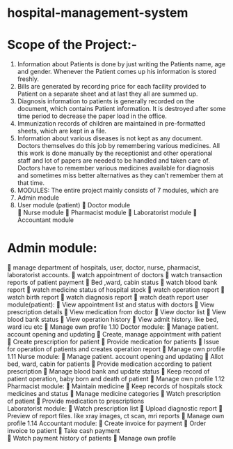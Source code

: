 # hospital-management-system
# Scope  of the  Project:- 
1) Information  about  Patients  is  done  by  just  writing  the  Patients  name,  age  and gender. Whenever the  Patient comes up his information is stored freshly. 
2) Bills  are  generated  by  recording  price  for  each  facility  provided  to  Patient  on  a separate  sheet and  at last  they  all  are  summed up.     
3)  Diagnosis  information  to  patients  is  generally  recorded  on  the  document,  which contains  Patient  information.  It  is  destroyed  after  some  time  period  to  decrease the paper load in the  office.
4) Immunization  records  of  children  are  maintained  in  pre-formatted  sheets,  which are  kept  in a  file.   
5) Information  about  various  diseases  is  not  kept  as  any  document.  Doctors themselves do this job  by  remembering  various medicines. All  this  work  is  done  manually  by  the  receptionist  and  other  operational  staff  and  lot  of papers  are  needed  to  be  handled  and  taken  care  of.  Doctors  have  to  remember  various medicines  available  for  diagnosis  and  sometimes  miss  better  alternatives  as  they  can’t remember them at that time.   
6)  MODULES: The  entire  project mainly  consists  of 7  modules, which are 
7)  Admin  module
8)  User module (patient)
  Doctor module   
  Nurse module
  Pharmacist  module 
  Laboratorist  module 
  Accountant module  
# Admin module: 
  manage department of hospitals, user, doctor, nurse, pharmacist, laboratorist  accounts. 
  watch appointment of  doctors 
  watch transaction reports of  patient payment
  Bed ,ward, cabin status 
  watch blood bank report 
  watch medicine  status of  hospital stock
  watch operation report   watch birth report 
  watch diagnosis report   watch death report  user module(patient): 
   View appointment  list and status with doctors   View prescription details   View medication from doctor 
  View doctor list   View blood bank status   View operation history   View admit history. like  bed,  ward icu  etc 
  Manage own profile 1.10  Doctor module:
  Manage patient.  account  opening  and updating 
  Create, manage  appointment with patient
  Create prescription for  patient   Provide  medication for patients   Issue  for  operation of  patients and creates operation report 
  Manage own profile 1.11  Nurse module: 
  Manage patient.  account  opening  and updating 
  Allot  bed,  ward,  cabin for patients
  Provide  medication according  to patient prescription 
  Manage blood bank  and  update status 
  Keep record of patient operation, baby  born  and death of patient 
  Manage own profile 1.12  Pharmacist module:
  Maintain medicine 
  Keep records of hospitals stock medicines and status 
  Manage medicine  categories 
  Watch prescription of patient
  Provide  medication to prescriptions  
Laboratorist module: 
  Watch prescription list 
  Upload diagnostic report 
  Preview  of report files. like  xray  images,  ct scan,  mri reports 
  Manage own profile 1.14  Accountant module:   Create invoice  for  payment   Order invoice  to patient   Take cash payment  
  Watch payment history  of patients 
  Manage own profile 
